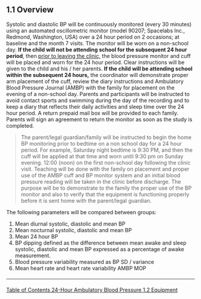 ## 1.1 Overview

Systolic and diastolic BP will be continuously monitored (every 30 minutes) using an
automated oscillometric monitor (model 90207; Spacelabs Inc., Redmond, Washington,
USA) over a 24 hour period on 2 occasions; at baseline and the month 7 visits. The
monitor will be worn on a non-school day. **If the child will not be attending school for
the subsequent 24 hour period**, then <u>prior to leaving the clinic,</u> the blood pressure
monitor and cuff will be placed and worn for the 24 hour period. Clear instructions will be
given to the child and his / her parents. **If the child will be attending school within the
subsequent 24 hours,** the coordinator will demonstrate proper arm placement of the
cuff, review the diary instructions and Ambulatory Blood Pressure Journal (AMBP) with
the family for placement on the evening of a non-school day. Parents and participants
will be instructed to avoid contact sports and swimming during the day of the recording
and to keep a diary that reflects their daily activities and sleep time over the 24 hour
period. A return prepaid mail box will be provided to each family. Parents will sign an
agreement to return the monitor as soon as the study is completed.


> The parent/legal guardian/family will be instructed to begin the home BP monitoring
> prior to bedtime on a non school day for a 24 hour period. For example, Saturday
> night bedtime is 9:30 PM, and then the cuff will be applied at that time and worn until
> 9:30 pm on Sunday evening. 12:00 (noon) on the first non-school day following the
> clinic visit. Teaching will be done with the family on placement and proper use of the
> AMBP cuff and BP monitor system and an initial blood pressure reading will be taken
> in the clinic before discharge. The purpose will be to demonstrate to the family the
> proper use of the BP monitor and also to verify that the equipment is functioning
> properly before it is sent home with the parent/legal guardian.


The following parameters will be compared between groups:

1. Mean diurnal systolic, diastolic and mean BP
2. Mean nocturnal systolic, diastolic and mean BP
3. Mean 24 hour BP
4. BP dipping defined as the difference between mean awake and sleep
systolic, diastolic and mean BP expressed as a percentage of awake
measurement.
5. Blood pressure variability measured as BP SD / variance
6. Mean heart rate and heart rate variability AMBP MOP


<hr class="soften" style="margin-top: 20px;margin-bottom: 20px;"/>

<div class="center">
<div class="btn-group">
  <a href=":pages_path:/manuals/ambulatory-blood-pressure/1-00-ambp-toc.md" class="btn btn-default">
    <span class="glyphicon glyphicon-chevron-left"></span>
    Table of Contents
  </a>

  <a href=":pages_path:/manuals/ambulatory-blood-pressure" class="btn btn-default">
    <span class="glyphicon glyphicon-chevron-up"></span>
    24-Hour Ambulatory Blood Pressure
  </a>

  <a href=":pages_path:/manuals/ambulatory-blood-pressure/1-02-equipment.md" class="btn btn-success">
    1.2 Equipment
    <span class="glyphicon glyphicon-chevron-right"></span>
  </a>
</div>
</div>

